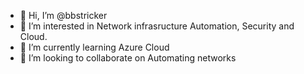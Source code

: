 - 👋 Hi, I’m @bbstricker
- 👀 I’m interested in Network infrasructure Automation, Security and Cloud.
- 🌱 I’m currently learning Azure Cloud
- 💞️ I’m looking to collaborate on Automating networks


<!---
bbstricker/bbstricker is a ✨ special ✨ repository because its `README.md` (this file) appears on your GitHub profile.
You can click the Preview link to take a look at your changes.
--->
